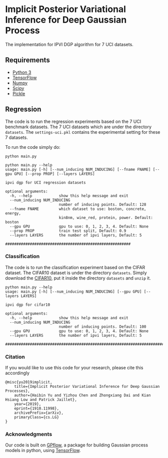# Implicit Posterior Variational Inference for Deep Gaussian Process
The implementation for IPVI DGP algorithm for 7 UCI datasets.  

## Requirements
* [Python 3](https://www.python.org/downloads/)
* [TensorFlow](https://www.tensorflow.org/install/)
* [Numpy](http://www.numpy.org/)
* [Scipy](https://www.scipy.org/)
* [Pickle]()

## Regression

The code is to run the regression experiments based on the 7 UCI benchmark datasets. The 7 UCI datasets which are under the directory `datasets`. 
The `settings-uci.pkl` contains the experimental setting for these 7 datasets. 

To run the code simply do:

```
python main.py
```

```
python main.py --help
usage: main.py [-h] [--num_inducing NUM_INDUCING] [--fname FNAME] [--gpu GPU] [--prop PROP] [--layers LAYERS]

ipvi dgp for UCI regression datasets

optional arguments:
  -h, --help            show this help message and exit
  --num_inducing NUM_INDUCING
                        number of inducing points. Default: 128
  --fname FNAME         which dataset to use: boston, concrete, energy,
                        kin8nm, wine_red, protein, power. Default: boston
  --gpu GPU             gpu to use: 0, 1, 2, 3, 4. Default: None
  --prop PROP           train test split, Default: 0.9
  --layers LAYERS       the number of ipvi layers, Default: 5

########################################################
```


### Classification 

The code is to run the classification experiment based on the CIFAR dataset. The CIFAR10 dataset is under the directory `datasets`. Simply download the [CIFAR10](https://www.cs.toronto.edu/~kriz/cifar-10-python.tar.gz), put it inside the directory `datasets` and `unzip` it. 

```
python main.py --help
usage: main.py [-h] [--num_inducing NUM_INDUCING] [--gpu GPU] [--layers LAYERS]

ipvi dgp for cifar10

optional arguments:
  -h, --help            show this help message and exit
  --num_inducing NUM_INDUCING
                        number of inducing points. Default: 100
  --gpu GPU             gpu to use: 0, 1, 2, 3, 4. Default: None
  --layers LAYERS       the number of ipvi layers, Default: 5

###########################################################################
```



### Citation

If you would like to use this code for your research, please cite this accordingly

```
@misc{yu2019implicit,
    title={Implicit Posterior Variational Inference for Deep Gaussian Processes},
    author={Haibin Yu and Yizhou Chen and Zhongxiang Dai and Kian Hsiang Low and Patrick Jaillet},
    year={2019},
    eprint={1910.11998},
    archivePrefix={arXiv},
    primaryClass={cs.LG}
}
```



### Acknowledgments

Our code is built on  [GPflow](https://github.com/GPflow/GPflow), a package for building Gaussian process models in python, using [TensorFlow](http://www.tensorflow.org/). 

